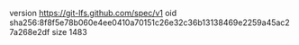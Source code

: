 version https://git-lfs.github.com/spec/v1
oid sha256:8f8f5e78b060e4ee0410a70151c26e32c36b13138469e2259a45ac27a268e2df
size 1483

